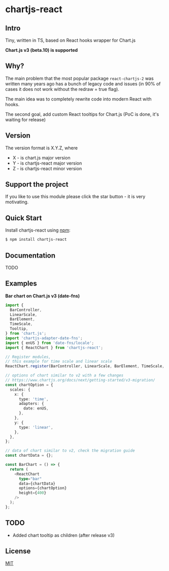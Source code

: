 # chartjs-react

## Intro

Tiny, written in TS, based on React hooks wrapper for Chart.js

**Chart.js v3 (beta.10) is supported**

## Why?

The main problem that the most popular package `react-chartjs-2` was written
many years ago has a bunch of legacy code and issues
(in 90% of cases it does not work without the redraw = true flag).

The main idea was to completely rewrite code into modern React with hooks.

The second goal, add custom React tooltips for Chart.js
(PoC is done, it's waiting for release)

## Version

The version format is X.Y.Z, where

- X - is chart.js major version
- Y - is chartjs-react major version
- Z - is chartjs-react minor version

## Support the project

If you like to use this module please click the star button - it is very motivating.

## Quick Start

Install chartjs-react using [npm](https://www.npmjs.com/):

```bash
$ npm install chartjs-react
```

## Documentation

TODO 

## Examples

**Bar chart on Chart.js v3 (date-fns)**

``` ts
import {
  BarController,
  LinearScale,
  BarElement,
  TimeScale,
  Tooltip,
} from 'chart.js';
import 'chartjs-adapter-date-fns';
import { enUS } from 'date-fns/locale';
import { ReactChart } from 'chartjs-react';

// Register modules,
// this example for time scale and linear scale
ReactChart.register(BarController, LinearScale, BarElement, TimeScale, Tooltip);

// options of chart similar to v2 with a few changes
// https://www.chartjs.org/docs/next/getting-started/v3-migration/
const chartOption = {
  scales: {
    x: {
      type: 'time',
      adapters: {
        date: enUS,
      },
    },
    y: {
      type: 'linear',
    },
  },
};

// data of chart similar to v2, check the migration guide
const chartData = {};

const BarChart = () => {
  return (
    <ReactChart
      type="bar"
      data={chartData}
      options={chartOption}
      height={400}
    />
  );
};
```

## TODO

- Added chart tooltip as children (after release v3)

## License

[MIT](./LICENSE)
